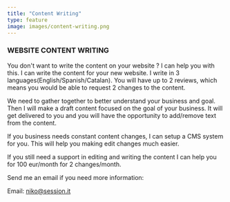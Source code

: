```yaml
---
title: "Content Writing"
type: feature
image: images/content-writing.png
---
```

### WEBSITE CONTENT WRITING

You don't want to write the content on your website ? I can help you with this. I can write the content for your new website. I write in 3 languages(English/Spanish/Catalan). You will have up to 2 reviews, which means you would be able to request 2 changes to the content. 

We need to gather together to better understand your business and goal. Then I will make a draft content focused on the goal of your business. It will get delivered to you and you will have the opportunity to add/remove text from the content.

If you business needs constant content changes, I can setup a CMS system for you. This will help you making edit changes much easier. 

If you still need a support in editing and writing the content I can help you for 100 eur/month for 2 changes/month.

Send me an email if you need more information:

Email: [niko@session.it](mailto:niko@session.it)